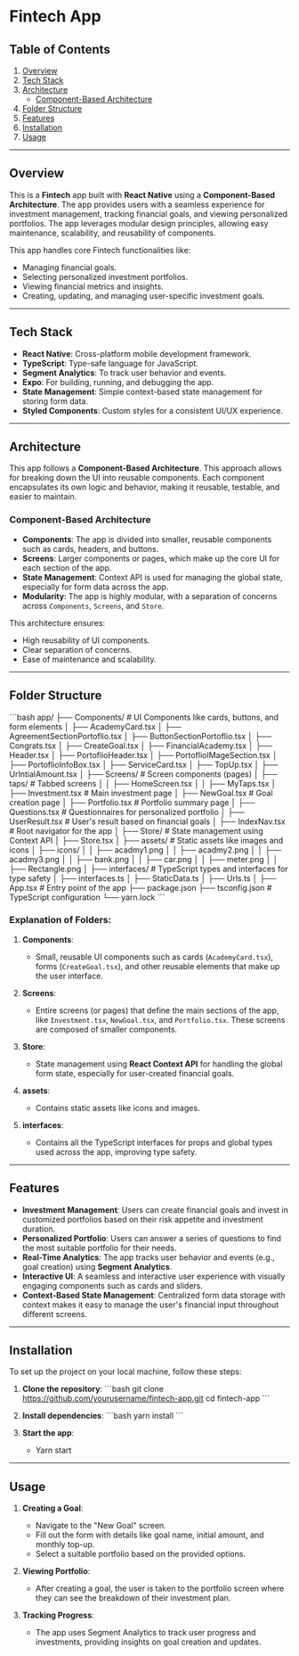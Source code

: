 
# Fintech App

## Table of Contents
1. [Overview](#overview)
2. [Tech Stack](#tech-stack)
3. [Architecture](#architecture)
   - [Component-Based Architecture](#component-based-architecture)
4. [Folder Structure](#folder-structure)
5. [Features](#features)
6. [Installation](#installation)
7. [Usage](#usage)

---

## Overview

This is a **Fintech** app built with **React Native** using a **Component-Based Architecture**. The app provides users with a seamless experience for investment management, tracking financial goals, and viewing personalized portfolios. The app leverages modular design principles, allowing easy maintenance, scalability, and reusability of components. 

This app handles core Fintech functionalities like:
- Managing financial goals.
- Selecting personalized investment portfolios.
- Viewing financial metrics and insights.
- Creating, updating, and managing user-specific investment goals.

---

## Tech Stack

- **React Native**: Cross-platform mobile development framework.
- **TypeScript**: Type-safe language for JavaScript.
- **Segment Analytics**: To track user behavior and events.
- **Expo**: For building, running, and debugging the app.
- **State Management**: Simple context-based state management for storing form data.
- **Styled Components**: Custom styles for a consistent UI/UX experience.
  
---

## Architecture

This app follows a **Component-Based Architecture**. This approach allows for breaking down the UI into reusable components. Each component encapsulates its own logic and behavior, making it reusable, testable, and easier to maintain.

### Component-Based Architecture

- **Components**: The app is divided into smaller, reusable components such as cards, headers, and buttons.
- **Screens**: Larger components or pages, which make up the core UI for each section of the app.
- **State Management**: Context API is used for managing the global state, especially for form data across the app.
- **Modularity**: The app is highly modular, with a separation of concerns across `Components`, `Screens`, and `Store`.
  
This architecture ensures:
- High reusability of UI components.
- Clear separation of concerns.
- Ease of maintenance and scalability.

---

## Folder Structure

\`\`\`bash
app/
  ├── Components/               # UI Components like cards, buttons, and form elements
  │   ├── AcademyCard.tsx
  │   ├── AgreementSectionPortoflio.tsx
  │   ├── ButtonSectionPortoflio.tsx
  │   ├── Congrats.tsx
  │   ├── CreateGoal.tsx
  │   ├── FinancialAcademy.tsx
  │   ├── Header.tsx
  │   ├── PortoflioHeader.tsx
  │   ├── PortoflioIMageSection.tsx
  │   ├── PortoflioInfoBox.tsx
  │   ├── ServiceCard.tsx
  │   ├── TopUp.tsx
  │   ├── UrIntialAmount.tsx
  │
  ├── Screens/                  # Screen components (pages)
  │   ├── taps/                 # Tabbed screens
  │   │   ├── HomeScreen.tsx
  │   │   ├── MyTaps.tsx
  │   ├── Investment.tsx        # Main investment page
  │   ├── NewGoal.tsx           # Goal creation page
  │   ├── Portfolio.tsx         # Portfolio summary page
  │   ├── Questions.tsx         # Questionnaires for personalized portfolio
  │   ├── UserResult.tsx        # User's result based on financial goals
  │   ├── IndexNav.tsx          # Root navigator for the app
  │
  ├── Store/                    # State management using Context API
  │   ├── Store.tsx
  │
  ├── assets/                   # Static assets like images and icons
  │   ├── icons/
  │   │   ├── acadmy1.png
  │   │   ├── acadmy2.png
  │   │   ├── acadmy3.png
  │   │   ├── bank.png
  │   │   ├── car.png
  │   │   ├── meter.png
  │   │   ├── Rectangle.png
  │
  ├── interfaces/               # TypeScript types and interfaces for type safety
  │   ├── interfaces.ts
  │   ├── StaticData.ts
  │   ├── Urls.ts
  │
  ├── App.tsx                   # Entry point of the app
  ├── package.json
  ├── tsconfig.json             # TypeScript configuration
  └── yarn.lock
\`\`\`

### Explanation of Folders:

1. **Components**:
   - Small, reusable UI components such as cards (`AcademyCard.tsx`), forms (`CreateGoal.tsx`), and other reusable elements that make up the user interface.

2. **Screens**:
   - Entire screens (or pages) that define the main sections of the app, like `Investment.tsx`, `NewGoal.tsx`, and `Portfolio.tsx`. These screens are composed of smaller components.

3. **Store**:
   - State management using **React Context API** for handling the global form state, especially for user-created financial goals.

4. **assets**:
   - Contains static assets like icons and images.

5. **interfaces**:
   - Contains all the TypeScript interfaces for props and global types used across the app, improving type safety.

---

## Features

- **Investment Management**: Users can create financial goals and invest in customized portfolios based on their risk appetite and investment duration.
- **Personalized Portfolio**: Users can answer a series of questions to find the most suitable portfolio for their needs.
- **Real-Time Analytics**: The app tracks user behavior and events (e.g., goal creation) using **Segment Analytics**.
- **Interactive UI**: A seamless and interactive user experience with visually engaging components such as cards and sliders.
- **Context-Based State Management**: Centralized form data storage with context makes it easy to manage the user's financial input throughout different screens.

---

## Installation

To set up the project on your local machine, follow these steps:

1. **Clone the repository**:
   \`\`\`bash
   git clone https://github.com/yourusername/fintech-app.git
   cd fintech-app
   \`\`\`

2. **Install dependencies**:
   \`\`\`bash
   yarn install
   \`\`\`

3. **Start the app**:
   - Yarn start

---

## Usage

1. **Creating a Goal**:
   - Navigate to the "New Goal" screen.
   - Fill out the form with details like goal name, initial amount, and monthly top-up.
   - Select a suitable portfolio based on the provided options.

2. **Viewing Portfolio**:
   - After creating a goal, the user is taken to the portfolio screen where they can see the breakdown of their investment plan.

3. **Tracking Progress**:
   - The app uses Segment Analytics to track user progress and investments, providing insights on goal creation and updates.
